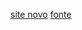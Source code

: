 [site novo](https://otavior01.github.io/siteifschistoria/historia/)
[fonte](https://linkdigital.ifsc.edu.br/2015/02/24/aula-inaugural-do-curso-de-ciencia-da-computacao-reuniu-autoridades-no-campus-lages/)
